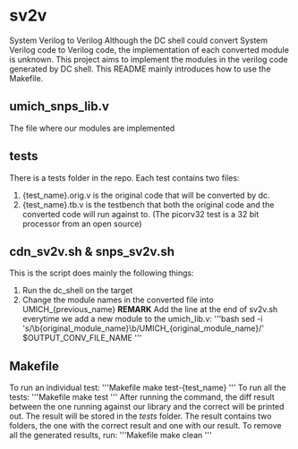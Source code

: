 # sv2v
System Verilog to Verilog
Although the DC shell could convert System Verilog code to Verilog code, the implementation of each converted module is unknown. This project aims to implement the modules in the verilog code generated by DC shell. This README mainly introduces how to use the Makefile.
## umich_snps_lib.v
The file where our modules are implemented
## tests
There is a tests folder in the repo. Each test contains two files:
1. {test_name}.orig.v is the original code that will be converted by dc.
2. {test_name}.tb.v is the testbench that both the original code and the converted code will run against to.
(The picorv32 test is a 32 bit processor from an open source)
## cdn_sv2v.sh & snps_sv2v.sh
This is the script does mainly the following things:
1. Run the dc_shell on the target
2. Change the module names in the converted file into UMICH_{previous_name}
**REMARK** 
Add the line at the end of sv2v.sh everytime we add a new module to the umich_lib.v:
'''bash
sed -i 's/\b{original_module_name}\b/UMICH_{original_module_name}/' $OUTPUT_CONV_FILE_NAME
'''
## Makefile
To run an individual test:
'''Makefile
make test-{test_name}
'''
To run all the tests:
'''Makefile
make test
'''
After running the command, the diff result between the one running against our library and the correct will be printed out.
The result will be stored in the *tests* folder. The result contains two folders, the one with the correct result and one with our result.
To remove all the generated results, run:
'''Makefile
make clean
'''


